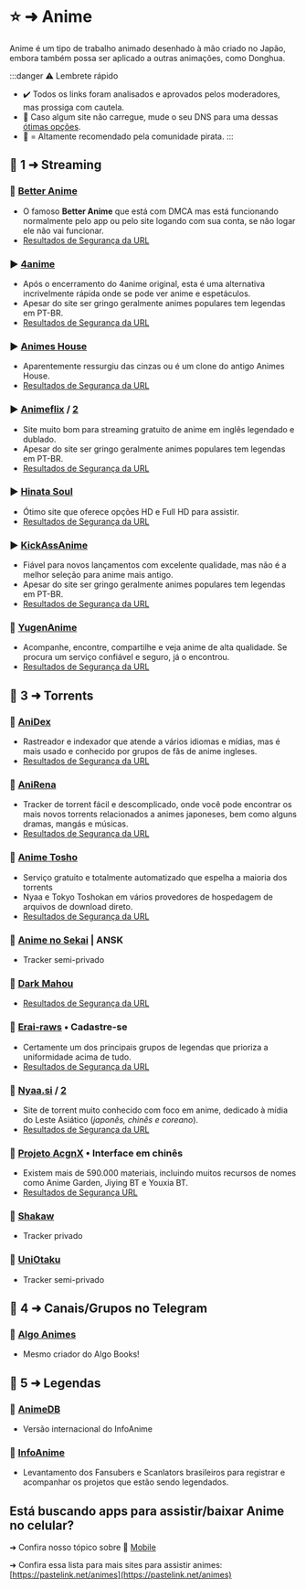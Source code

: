 # ⭐ ➜ Anime

Anime é um tipo de trabalho animado desenhado à mão criado no Japão, embora também possa ser aplicado a outras animações, como Donghua.

:::danger ⚠️ Lembrete rápido

- ✔️ Todos os links foram analisados e aprovados pelos moderadores, mas prossiga com cautela.
- 🚨 Caso algum site não carregue, mude o seu DNS para uma dessas [ótimas opções](https://www.privacyguides.org/en/dns/).
- 🌟 = Altamente recomendado pela comunidade pirata.
  :::

## 📑 1 ➜ Streaming

### 🌟 [Better Anime](https://betteranime.net/)

- O famoso **Better Anime** que está com DMCA mas está funcionando normalmente pelo app ou pelo site logando com sua conta, se não logar ele não vai funcionar.
- [Resultados de Segurança da URL](https://www.urlvoid.com/scan/betteranime.net/)

### ▶️ [4anime](https://4anime.gg/)

- Após o encerramento do 4anime original, esta é uma alternativa incrivelmente rápida onde se pode ver anime e espetáculos.
- Apesar do site ser gringo geralmente animes populares tem legendas em PT-BR.
- [Resultados de Segurança da URL](https://www.urlvoid.com/scan/4anime.gg/)

### ▶️ [Animes House](https://animeshouse.app/)

- Aparentemente ressurgiu das cinzas ou é um clone do antigo Animes House.
- [Resultados de Segurança da URL](https://www.urlvoid.com/scan/animeshouse.app/)

### ▶️ [Animeflix](https://animeflix.gg/) / [2](https://animeflix.domains/)

- Site muito bom para streaming gratuito de anime em inglês legendado e dublado.
- Apesar do site ser gringo geralmente animes populares tem legendas em PT-BR.
- [Resultados de Segurança da URL](https://www.urlvoid.com/scan/animeflix.gg/)

### ▶️ [Hinata Soul](https://www.hinatasoul.com/)

- Ótimo site que oferece opções HD e Full HD para assistir.
- [Resultados de Segurança da URL](https://www.urlvoid.com/scan/hinatasoul.com/)

### ▶️ [KickAssAnime](https://kickassanime.am/)

- Fiável para novos lançamentos com excelente qualidade, mas não é a melhor seleção para anime mais antigo.
- Apesar do site ser gringo geralmente animes populares tem legendas em PT-BR.
- [Resultados de Segurança da URL](https://www.urlvoid.com/scan/kickassanime.am/)

### 🌟 [YugenAnime](https://yugenanime.tv/)

- Acompanhe, encontre, compartilhe e veja anime de alta qualidade. Se procura um serviço confiável e seguro, já o encontrou.
- [Resultados de Segurança da URL](https://www.urlvoid.com/scan/yugenanime.tv/)

## 📑 3 ➜ Torrents

### 🧲 [AniDex](https://anidex.info/)

- Rastreador e indexador que atende a vários idiomas e mídias, mas é mais usado e conhecido por grupos de fãs de anime ingleses.
- [Resultados de Segurança da URL](https://www.urlvoid.com/scan/anidex.info/)

### 🧲 [AniRena](https://www.anirena.com/)

- Tracker de torrent fácil e descomplicado, onde você pode encontrar os mais novos torrents relacionados a animes japoneses, bem como alguns dramas, mangás e músicas.
- [Resultados de Segurança da URL](https://www.urlvoid.com/scan/anirena.com/)

### 🧲 [Anime Tosho](https://animetosho.org/)

- Serviço gratuito e totalmente automatizado que espelha a maioria dos torrents
- Nyaa e Tokyo Toshokan em vários provedores de hospedagem de arquivos de download direto.
- [Resultados de Segurança da URL](https://www.urlvoid.com/scan/animetosho.org/)

### 🧲 [Anime no Sekai](https://www.ansktracker.net/) | ANSK

- Tracker semi-privado

### 🧲 [Dark Mahou](https://darkmahou.org/)

- [Resultados de Segurança da URL](https://www.urlvoid.com/scan/darkmahou.org/)

### 🧲 [Erai-raws](https://www.erai-raws.info/) • Cadastre-se

- Certamente um dos principais grupos de legendas que prioriza a uniformidade acima de tudo.
- [Resultados de Segurança da URL](https://www.urlvoid.com/scan/erai-raws.info/)

### 🧲 [Nyaa.si](https://nyaa.si/) / [2](https://nyaa.land/)

- Site de torrent muito conhecido com foco em anime, dedicado à mídia do Leste Asiático (_japonês, chinês e coreano_).
- [Resultados de Segurança da URL](https://www.urlvoid.com/scan/nyaa.si/)

### 🧲 [Projeto AcgnX](https://share.acgnx.se/) • Interface em chinês

- Existem mais de 590.000 materiais, incluindo muitos recursos de nomes como Anime Garden, Jiying BT e Youxia BT.
- [Resultados de Segurança URL](https://www.urlvoid.com/scan/share.acgnx.se/)

### 🧲 [Shakaw](https://tracker.shakaw.com.br/)

- Tracker privado

### 🧲 [UniOtaku](https://tracker.uniotaku.com/)

- Tracker semi-privado

## 📑 4 ➜ Canais/Grupos no Telegram

### 🐐 [Algo Animes](https://t.me/algoanimes)

- Mesmo criador do Algo Books!

## 📰 5 ➜ Legendas

### 🔗 [AnimeDB](https://anidb.net/)

- Versão internacional do InfoAnime

### 🔗 [InfoAnime](https://www.infoanime.com.br/)

- Levantamento dos Fansubers e Scanlators brasileiros para registrar e acompanhar os projetos que estão sendo legendados.

## Está buscando apps para assistir/baixar **Anime** no celular?

➜ Confira nosso tópico sobre 📱 [Mobile](mobile#📑-➜-anime-e-manga)

➜ Confira essa lista para mais sites para assistir animes: [https://pastelink.net/animes](https://pastelink.net/animes)
